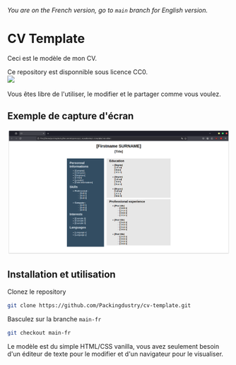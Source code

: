 *You are on the French version, go to `main` branch for English version.*
# CV Template
Ceci est le modèle de mon CV.

Ce repository est disponnible sous licence CC0.<br><img src="https://upload.wikimedia.org/wikipedia/commons/4/43/CC_Zero_badge.svg" height="32">

Vous êtes libre de l'utiliser, le modifier et le partager comme vous voulez.

## Exemple de capture d'écran
![capture d'écran du modèle](images/screenshot.png)

## Installation et utilisation
Clonez le repository
```bash
git clone https://github.com/Packingdustry/cv-template.git
```
Basculez sur la branche `main-fr`
```bash
git checkout main-fr
```
Le modèle est du simple HTML/CSS vanilla, vous avez seulement besoin d'un éditeur de texte pour le modifier et d'un navigateur pour le visualiser.
